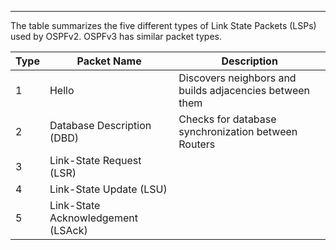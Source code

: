 
---
The table summarizes the five different types of Link State Packets (LSPs) used by OSPFv2. OSPFv3 has similar packet types.

| Type | Packet Name                        | Description                                             |
| ---- | ---------------------------------- | ------------------------------------------------------- |
| 1    | Hello                              | Discovers neighbors and builds adjacencies between them |
| 2    | Database Description (DBD)         | Checks for database synchronization between Routers     |
| 3    | Link-State Request (LSR)           |                                                         |
| 4    | Link-State Update (LSU)            |                                                         |
| 5    | Link-State Acknowledgement (LSAck) |                                                         |

